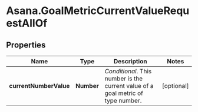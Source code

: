 # Asana.GoalMetricCurrentValueRequestAllOf

## Properties

Name | Type | Description | Notes
------------ | ------------- | ------------- | -------------
**currentNumberValue** | **Number** | *Conditional*. This number is the current value of a goal metric of type number. | [optional] 


